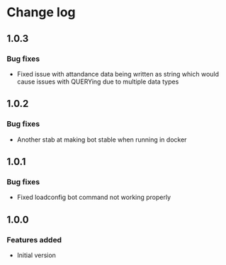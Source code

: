 # Change log
## 1.0.3
### Bug fixes
- Fixed issue with attandance data being written as string which would cause issues with QUERYing due to multiple data types

## 1.0.2
### Bug fixes
- Another stab at making bot stable when running in docker

## 1.0.1
### Bug fixes
- Fixed loadconfig bot command not working properly

## 1.0.0
### Features added
- Initial version
